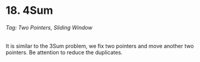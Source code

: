 # 18. 4Sum
###### Tag: Two Pointers, Sliding Window

It is similar to the 3Sum problem, we fix two pointers and move another two pointers. Be attention to reduce the duplicates.